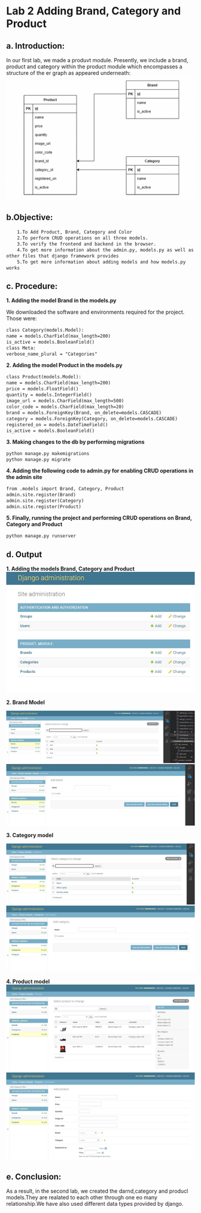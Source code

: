 # Lab 2 Adding Brand, Category and Product


  ## a. Introduction:
  
  In our first lab, we made a produvt module. Presently, we include a brand, product and category within the product module which encompasses a structure of the er graph as appeared underneath:
  ![Screenshot1](https://github.com/BabeenDangol/Ecommerce_BabinDangol/blob/main/lab_manual/images/ER-product_module.png?raw%3Dtrue)
  
   ## b.Objective: 
 
        1.To Add Product, Brand, Category and Color
        2.To perform CRUD operations on all three models.  
        3.To verify the frontend and backend in the browser. 
        4.To get more information about the admin.py, models.py as well as other files that django framework provides
        5.To get more information about adding models and how models.py works

  ## c. Procedure:

**1. Adding the model Brand in the models.py**

  We downloaded the software and environments required for the project. Those were:

    class Category(models.Model):
    name = models.CharField(max_length=200)
    is_active = models.BooleanField()
    class Meta:
    verbose_name_plural = "Categories"

**2. Adding the model Product in the models.py**

    class Product(models.Model):
    name = models.CharField(max_length=200)
    price = models.FloatField()
    quantity = models.IntegerField()
    image_url = models.CharField(max_length=500)
    color_code = models.CharField(max_length=20)
    brand = models.ForeignKey(Brand, on_delete=models.CASCADE)
    category = models.ForeignKey(Category, on_delete=models.CASCADE)
    registered_on = models.DateTimeField()
    is_active = models.BooleanField()
      
      
 **3. Making changes to the db by performing migrations** 
 
    python manage.py makemigrations
    python manage.py migrate
              
  **4. Adding the following code to admin.py for enabling CRUD operations in the admin site**

    from .models import Brand, Category, Product
    admin.site.register(Brand)
    admin.site.register(Category)
    admin.site.register(Product)
  **5. Finally, running the project and performing CRUD operations on Brand, Category and Product**

    python manage.py runserver

    

  ## d. Output
  **1. Adding the models Brand, Category and Product**
  ![Screenshot1](https://github.com/BabeenDangol/Ecommerce_BabinDangol/blob/main/lab_manual/images/Screenshot%202022-06-12%20190129.jpg?raw%3Dtrue)
  
  
 **2. Brand Model**

  ![Screenshot2](https://github.com/BabeenDangol/Ecommerce_BabinDangol/blob/main/lab_manual/images/Screenshot%202022-06-12%20190201.jpg)
  ![ss3](https://github.com/BabeenDangol/Ecommerce_BabinDangol/blob/main/lab_manual/images/Screenshot%202022-06-12%20190219.jpg)

  **3. Category model**

  ![ss4](https://github.com/BabeenDangol/Ecommerce_BabinDangol/blob/main/lab_manual/images/Screenshot%202022-06-12%20190237.jpg?raw%3Dtrue)
  ![ss5](https://github.com/BabeenDangol/Ecommerce_BabinDangol/blob/main/lab_manual/images/Screenshot%202022-06-12%20190248.jpg?raw%3Dtrue)

 **4. Product model**
  ![ss6](https://github.com/BabeenDangol/Ecommerce_BabinDangol/blob/main/lab_manual/images/Screenshot%202022-06-12%20190306.jpg)
  ![ss7](https://github.com/BabeenDangol/Ecommerce_BabinDangol/blob/main/lab_manual/images/Screenshot%202022-06-12%20190321.jpg)

  ## e. Conclusion:
  
  As a result, in the second lab, we created the darnd,category and producl models.They are realated to each other through one eo many relationship.We have also used different data types provided by django.